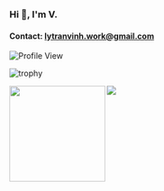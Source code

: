 ### Hi 👋, I'm V.
#### Contact: lytranvinh.work@gmail.com

![Profile View](https://komarev.com/ghpvc/?username=Youknow2509&style=flat-square)

![trophy](https://github-profile-trophy.vercel.app/?username=ryo-ma&theme=onedark)

<div>
  <img height="170" align="left" src="https://github-readme-stats.vercel.app/api?username=Youknow2509&count_private=true&include_all_commits=true" />
  <img src="https://github-readme-stats.vercel.app/api/top-langs/?username=Youknow2509&layout=compact" />
</div>
<!--

